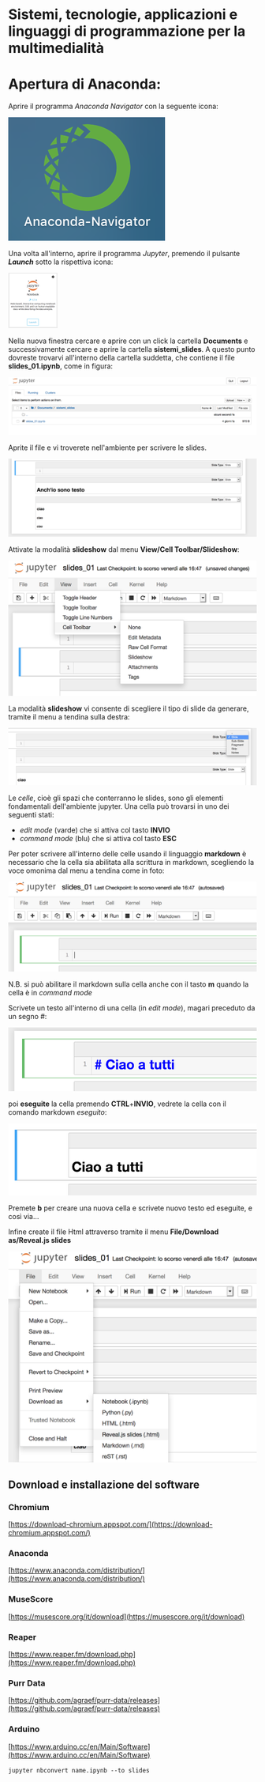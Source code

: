 # Sistemi, tecnologie, applicazioni e linguaggi di programmazione per la multimedialità

# Apertura di Anaconda:

Aprire il programma *Anaconda Navigator* con la seguente icona:

![](/immagini/01_navigator.png)

Una volta all'interno, aprire il programma *Jupyter*, premendo il pulsante ***Launch*** sotto la rispettiva icona:

<img src="/immagini/02_jupyter.png" width="100">

Nella nuova finestra cercare e aprire con un click la cartella **Documents** e successivamente cercare e aprire la cartella **sistemi_slides**. A questo punto dovreste trovarvi all'interno della cartella suddetta, che contiene il file **slides_01.ipynb**, come in figura:

![](/immagini/03_file_ipynb.png)

Aprite il file e vi troverete nell'ambiente per scrivere le slides.

![](/immagini/04_ambiente_jupyter.png)

Attivate la modalità **slideshow** dal menu **View/Cell Toolbar/Slideshow**:

![](/immagini/08_slideshow.png)

La modalità **slideshow** vi consente di scegliere il tipo di slide da generare, tramite il menu a tendina sulla destra:

![](/immagini/10_slides.png)

Le *celle*, cioè gli spazi che conterranno le slides, sono gli elementi fondamentali dell'ambiente jupyter. Una cella può trovarsi in uno dei seguenti stati:
- *edit mode* (varde) che si attiva col tasto **INVIO**
- *command mode* (blu) che si attiva col tasto **ESC**

Per poter scrivere all'interno delle celle usando il linguaggio **markdown** è necessario che la cella sia abilitata alla scrittura in markdown, scegliendo la voce omonima dal menu a tendina come in foto:

![](/immagini/05_markdown.png)

N.B. si può abilitare il markdown sulla cella anche con il tasto **m** quando la cella è in *command mode*

Scrivete un testo all'interno di una cella (in *edit mode*), magari preceduto da un segno #:

![](/immagini/06_testo.png)

poi **eseguite** la cella premendo **CTRL**+**INVIO**, vedrete la cella con il comando markdown *eseguito*:

![](/immagini/07_testo_exec.png)

Premete **b** per creare una nuova cella e scrivete nuovo testo ed eseguite, e così via...

Infine create il file Html attraverso tramite il menu **File/Download as/Reveal.js slides**

![](/immagini/09_export_html.png)










## Download e installazione del software

### Chromium

[https://download-chromium.appspot.com/](https://download-chromium.appspot.com/)

### Anaconda

[https://www.anaconda.com/distribution/](https://www.anaconda.com/distribution/)

### MuseScore

[https://musescore.org/it/download](https://musescore.org/it/download)

### Reaper

[https://www.reaper.fm/download.php](https://www.reaper.fm/download.php)

### Purr Data

[https://github.com/agraef/purr-data/releases](https://github.com/agraef/purr-data/releases)

### Arduino

[https://www.arduino.cc/en/Main/Software](https://www.arduino.cc/en/Main/Software)

```
jupyter nbconvert name.ipynb --to slides
```
